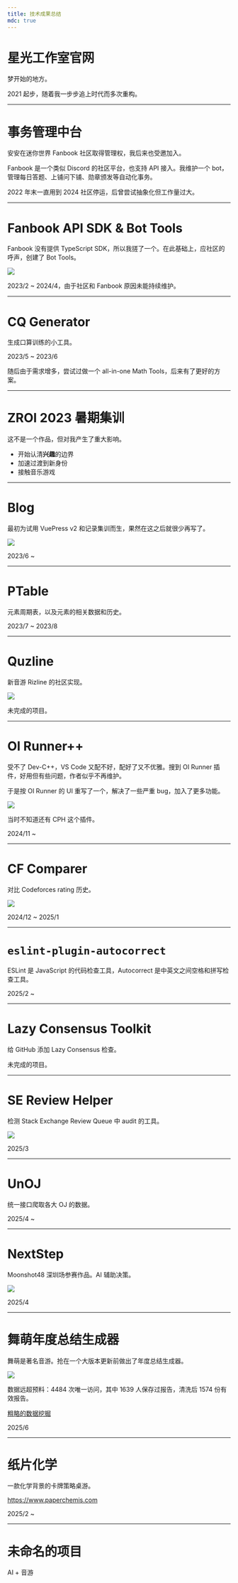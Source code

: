```yaml
---
title: 技术成果总结
mdc: true
---
```


# 星光工作室官网

梦开始的地方。

2021 起步，随着我一步步追上时代而多次重构。

---

# 事务管理中台

安安在迷你世界 Fanbook 社区取得管理权，我后来也受邀加入。

Fanbook 是一个类似 Discord 的社区平台，也支持 API 接入。我维护一个 bot，管理每日答题、上铺问下铺、勋章颁发等自动化事务。

2022 年末一直用到 2024 社区停运，后曾尝试抽象化但工作量过大。

---

# Fanbook API SDK & Bot Tools

Fanbook 没有提供 TypeScript SDK，所以我搓了一个。在此基础上，应社区的呼声，创建了 Bot Tools。

![](./assets/fanbook-bot-tools.avif)


2023/2 ~ 2024/4，由于社区和 Fanbook 原因未能持续维护。

---

# CQ Generator

生成口算训练的小工具。

2023/5 ~ 2023/6

随后由于需求增多，尝试过做一个 all-in-one Math Tools，后来有了更好的方案。

---

# ZROI 2023 暑期集训

这不是一个作品，但对我产生了重大影响。

- 开始认清**兴趣**的边界
- 加速过渡到新身份
- 接触音乐游戏

---

# Blog

最初为试用 VuePress v2 和记录集训而生，果然在这之后就很少再写了。

![](./assets/blog.avif)

2023/6 ~

---

# PTable

元素周期表，以及元素的相关数据和历史。

2023/7 ~ 2023/8

---

# Quzline

新音游 Rizline 的社区实现。

![](./assets/quzline.avif)

未完成的项目。

---

# OI Runner++

受不了 Dev-C++，VS Code 又配不好，配好了又不优雅。搜到 OI Runner 插件，好用但有些问题，作者似乎不再维护。

于是按 OI Runner 的 UI 重写了一个，解决了一些严重 bug，加入了更多功能。

![](./assets/oi-runner-2.avif)

当时不知道还有 CPH 这个插件。

2024/11 ~

---

# CF Comparer

对比 Codeforces rating 历史。

![](./assets/cf-comparer.avif)

2024/12 ~ 2025/1

---

# `eslint-plugin-autocorrect`

ESLint 是 JavaScript 的代码检查工具，Autocorrect 是中英文之间空格和拼写检查工具。

2025/2 ~

---

# Lazy Consensus Toolkit

给 GitHub 添加 Lazy Consensus 检查。

未完成的项目。

---

# SE Review Helper

检测 Stack Exchange Review Queue 中 audit 的工具。

![](./assets/se-review-helper.avif)

2025/3

---

# UnOJ

统一接口爬取各大 OJ 的数据。

2025/4 ~

---

# NextStep

Moonshot48 深圳场参赛作品。AI 辅助决策。

![](./assets/next-step.avif)

2025/4

---

# 舞萌年度总结生成器

舞萌是著名音游。抢在一个大版本更新前做出了年度总结生成器。

![](./assets/maimai-2024.avif)

数据远超预料：4484 次唯一访问，其中 1639 人保存过报告，清洗后 1574 份有效报告。

[粗略的数据挖掘](https://typed-kernel.feishu.cn/share/base/dashboard/shrcnwJoW7XUEdPbqjAP5I3ojUf)

2025/6

---

# 纸片化学

一款化学背景的卡牌策略桌游。

https://www.paperchemis.com

2025/2 ~

---

# 未命名的项目

AI + 音游